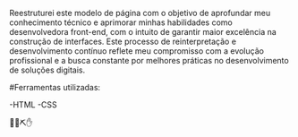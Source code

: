 Reestruturei este modelo de página com o objetivo de aprofundar meu conhecimento técnico e aprimorar minhas habilidades como desenvolvedora front-end, com o intuito de garantir maior excelência na construção de interfaces. Este processo de reinterpretação e desenvolvimento contínuo reflete meu compromisso com a evolução profissional e a busca constante por melhores práticas no desenvolvimento de soluções digitais.


#Ferramentas utilizadas:

-HTML
-CSS

🩵💙⛏️✋
